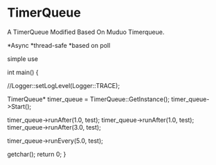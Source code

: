 # TimerQueue
A TimerQueue Modified Based On  Muduo Timerqueue.

*Async
*thread-safe
*based on poll


simple use

int main()
{

  //Logger::setLogLevel(Logger::TRACE);

  TimerQueue* timer_queue = TimerQueue::GetInstance();
  timer_queue->Start();
  
  timer_queue->runAfter(1.0, test);
  timer_queue->runAfter(1.0, test);
  timer_queue->runAfter(3.0, test);

  timer_queue->runEvery(5.0, test);
  
  getchar();
  return 0;
}
